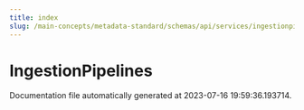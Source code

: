 ```yaml
---
title: index
slug: /main-concepts/metadata-standard/schemas/api/services/ingestionpipelines
---
```


# IngestionPipelines

Documentation file automatically generated at 2023-07-16 19:59:36.193714.
